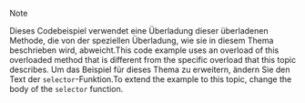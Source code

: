 > [!NOTE]
>  <span data-ttu-id="efd80-101">Dieses Codebeispiel verwendet eine Überladung dieser überladenen Methode, die von der speziellen Überladung, wie sie in diesem Thema beschrieben wird, abweicht.</span><span class="sxs-lookup"><span data-stu-id="efd80-101">This code example uses an overload of this overloaded method that is different from the specific overload that this topic describes.</span></span> <span data-ttu-id="efd80-102">Um das Beispiel für dieses Thema zu erweitern, ändern Sie den Text der `selector`-Funktion.</span><span class="sxs-lookup"><span data-stu-id="efd80-102">To extend the example to this topic, change the body of the `selector` function.</span></span>